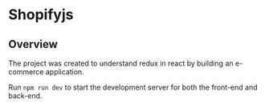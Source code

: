 # Shopifyjs

## Overview
The project was created to understand redux in react by building an e-commerce application.

Run `npm run dev` to start the development server for both the front-end and back-end.